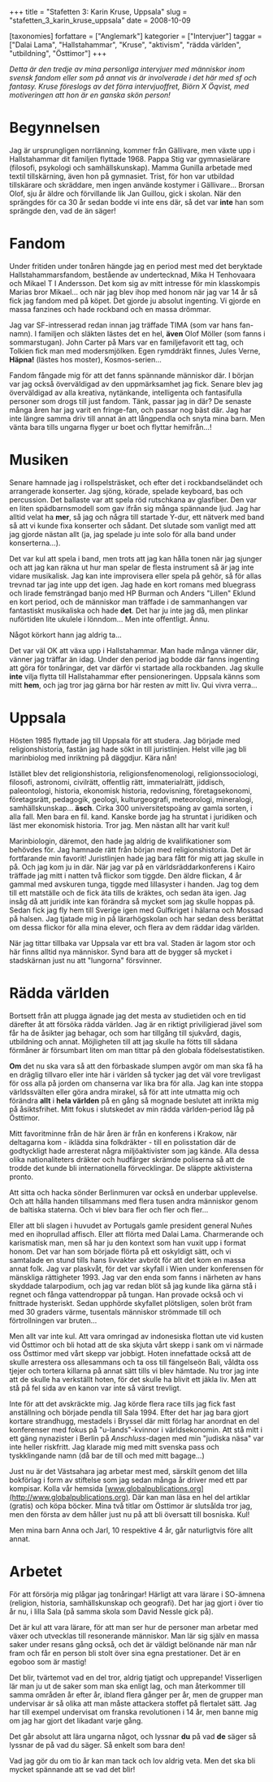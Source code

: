 +++
title = "Stafetten 3: Karin Kruse, Uppsala"
slug = "stafetten_3_karin_kruse_uppsala"
date = 2008-10-09

[taxonomies]
forfattare = ["Anglemark"]
kategorier = ["Intervjuer"]
taggar = ["Dalai Lama", "Hallstahammar", "Kruse", "aktivism", "rädda världen", "utbildning", "Östtimor"]
+++

_Detta är den tredje av mina personliga intervjuer med människor inom svensk fandom eller som på annat vis är involverade i det här med sf och fantasy. Kruse föreslogs av det förra intervjuoffret, Biörn X Öqvist, med motiveringen att hon är en ganska skön person!_

# Begynnelsen

Jag är ursprungligen norrlänning, kommer från Gällivare, men växte upp i
Hallstahammar dit familjen flyttade 1968. Pappa Stig var gymnasielärare
(filosofi, psykologi och samhällskunskap). Mamma Gunilla arbetade med textil
tillskärning, även hon på gymnasiet. Trist, för hon var utbildad tillskärare
och skräddare, men ingen använde kostymer i Gällivare... Brorsan Olof, sju år
äldre och förvillande lik Jan Guillou, gick i skolan. När den sprängdes för
ca 30 år sedan bodde vi inte ens där, så det var **inte** han
som sprängde den, vad de än säger!

<!-- more -->

# Fandom

Under fritiden under tonåren hängde jag en period mest med det beryktade
Hallstahammarsfandom, bestående av undertecknad, Mika H Tenhovaara och Mikael
T I Andersson. Det kom sig av mitt intresse för min klasskompis Marias bror
Mikael... och när jag blev ihop med honom när jag var 14 år så fick jag
fandom med på köpet. Det gjorde ju absolut ingenting. Vi gjorde en massa
fanzines och hade rockband och en massa drömmar.

Jag var SF-intresserad redan innan jag träffade TIMA (som var hans fan-namn).
I familjen och släkten lästes det en hel, **även** Olof Möller
(som fanns i sommarstugan). John Carter på Mars var en familjefavorit ett
tag, och Tolkien fick man med modersmjölken. Egen rymddräkt finnes, Jules
Verne, **Häpna!** (lästes hos moster), Kosmos-serien...

Fandom fångade mig för att det fanns spännande människor där. I början var jag också överväldigad av den uppmärksamhet jag fick. Senare blev jag överväldigad av alla kreativa, nytänkande, intelligenta och fantasifulla personer som drogs till just fandom. Tänk, passar jag in där? De senaste många åren har jag varit en fringe-fan, och passar nog bäst där. Jag har inte längre samma driv till annat än att långpendla och snyta mina barn. Men vänta bara tills ungarna flyger ur boet och flyttar hemifrån...!

# Musiken

Senare hamnade jag i rollspelsträsket, och efter det i rockbandseländet och
arrangerade konserter. Jag sjöng, körade, spelade keyboard, bas och
percussion. Det ballaste var att spela röd rutschkana av glasfiber. Den var
en liten spädbarnsmodell som gav ifrån sig många spännande ljud. Jag har
alltid velat ha **mer**, så jag och några till startade Y-dur, ett nätverk
med band så att vi kunde fixa konserter och sådant. Det slutade som vanligt
med att jag gjorde nästan allt (ja, jag spelade ju inte solo för alla band
under konserterna...).

Det var kul att spela i band, men trots att jag kan hålla tonen när jag
sjunger och att jag kan räkna ut hur man spelar de flesta instrument så är
jag inte vidare musikalisk. Jag kan inte improvisera eller spela på gehör, så
för allas trevnad tar jag inte upp det igen. Jag hade en kort romans med
bluegrass och lirade femsträngad banjo med HP Burman och Anders "Lillen"
Eklund en kort period, och de människor man träffade i de sammanhangen var
fantastiskt musikaliska och hade **det**. Det har ju inte jag då, men plinkar
nuförtiden lite ukulele i lönndom... Men inte offentligt. Ännu.

Något körkort hann jag aldrig ta...

Det var väl OK att växa upp i Hallstahammar. Man hade många vänner där,
vänner jag träffar än idag. Under den period jag bodde där fanns ingenting
att göra för tonåringar, det var därför vi startade alla rockbanden. Jag
skulle **inte** vilja flytta till Hallstahammar efter pensioneringen. Uppsala
känns som mitt **hem**, och jag tror jag gärna bor här resten av mitt liv.
Qui vivra verra...

# Uppsala

Hösten 1985 flyttade jag till Uppsala för att studera. Jag började med
religionshistoria, fastän jag hade sökt in till juristlinjen. Helst ville jag
bli marinbiolog med inriktning på däggdjur. Kära nån!

Istället blev det religionshistoria, religionsfenomenologi,
religionssociologi, filosofi, astronomi, civilrätt, offentlig rätt,
immaterialrätt, jiddisch, paleontologi, historia, ekonomisk historia,
redovisning, företagsekonomi, företagsrätt, pedagogik, geologi,
kulturgeografi, meteorologi, mineralogi, samhällskunskap... **äsch**. Cirka
300 universitetspoäng av gamla sorten, i alla fall. Men bara en fil. kand.
Kanske borde jag ha struntat i juridiken och läst mer ekonomisk historia.
Tror jag. Men nästan allt har varit kul!

Marinbiologin, däremot, den hade jag aldrig de kvalifikationer som behövdes
för. Jag hamnade rätt från början med religionshistoria. Det är fortfarande
min favorit! Juristlinjen hade jag bara fått för mig att jag skulle in på.
Och jag kom ju in där. När jag var på en världsräddarkonferens i Kairo
träffade jag mitt i natten två flickor som tiggde. Den äldre flickan, 4 år
gammal med avskuren tunga, tiggde med lillasyster i handen. Jag tog dem till
ett matställe och de fick äta tills de kräktes, och sedan äta igen. Jag insåg
då att juridik inte kan förändra så mycket som jag skulle hoppas på. Sedan
fick jag fly hem till Sverige igen med Gulfkriget i hälarna och Mossad på
halsen. Jag tjatade mig in på lärarhögskolan och har sedan dess berättat om
dessa flickor för alla mina elever, och flera av dem räddar idag världen.

När jag tittar tillbaka var Uppsala var ett bra val. Staden är lagom stor och
här finns alltid nya människor. Synd bara att de bygger så mycket i
stadskärnan just nu att "lungorna" försvinner.

# Rädda världen

Bortsett från att plugga ägnade jag det mesta av studietiden och en tid
därefter åt att försöka rädda världen. Jag är en riktigt priviligierad jävel
som får ha de åsikter jag behagar, och som har tillgång till sjukvård, dagis,
utbildning och annat. Möjligheten till att jag skulle ha fötts till sådana
förmåner är försumbart liten om man tittar på den globala födelsestatistiken.

**Om** det nu ska vara så att den förbaskade slumpen avgör om man ska få ha en
dräglig tillvaro eller inte här i världen så tycker jag det väl vore
trevligast för oss alla på jorden om chanserna var lika bra för alla. Jag kan
inte stoppa världssvälten eller göra andra mirakel, så för att inte utmatta
mig och förändra **allt** i **hela världen** på en gång så
mognade beslutet att inrikta mig på åsiktsfrihet. Mitt fokus i slutskedet av
min rädda världen-period låg på Östtimor.

Mitt favoritminne från de här åren är från en konferens i Krakow, när
deltagarna kom - iklädda sina folkdräkter - till en polisstation där de
godtyckligt hade arresterat några miljöaktivister som jag kände. Alla dessa
olika nationaliteters dräkter och hudfärger skrämde poliserna så att de
trodde det kunde bli internationella förvecklingar. De släppte aktivisterna
pronto.

Att sitta och hacka sönder Berlinmuren var också en underbar upplevelse. Och
att hålla handen tillsammans med flera tusen andra människor genom de
baltiska staterna. Och vi blev bara fler och fler och fler...

Eller att bli slagen i huvudet av Portugals gamle president general Nuñes med
en ihoprullad affisch. Eller att flörta med Dalai Lama. Charmerande och
karismatisk man, men så har ju den kontext som han vuxit upp i format honom.
Det var han som började flörta på ett oskyldigt sätt, och vi samtalade en
stund tills hans livvakter avbröt för att det kom en massa annat folk. Jag
var plaskvåt, för det var skyfall i Wien under konferensen för mänskliga
rättigheter 1993. Jag var den enda som fanns i närheten av hans skyddade
talarpodium, och jag var redan blöt så jag kunde lika gärna stå i regnet och
fånga vattendroppar på tungan. Han provade också och vi fnittrade hysteriskt.
Sedan upphörde skyfallet plötsligen, solen bröt fram med 30 graders värme,
tusentals människor strömmade till och förtrollningen var bruten...

Men allt var inte kul. Att vara omringad av indonesiska flottan ute vid
kusten vid Östtimor och bli hotad att de ska skjuta vårt skepp i sank om vi
närmade oss Östtimor med vårt skepp var jobbigt. Hoten innefattade också att
de skulle arrestera oss allesammans och ta oss till fängelseön Bali, våldta
oss tjejer och tortera killarna på annat sätt tills vi blev hämtade. Nu tror
jag inte att de skulle ha verkställt hoten, för det skulle ha blivit ett
jäkla liv. Men att stå på fel sida av en kanon var inte så värst trevligt.

Inte för att det avskräckte mig. Jag körde flera race tills jag fick fast
anställning och började pendla till Sala 1994. Efter det har jag bara gjort
kortare strandhugg, mestadels i Bryssel där mitt förlag har anordnat en del
konferenser med fokus på "u-lands"-kvinnor i världsekonomin. Att stå mitt i
ett gäng nynazister i Berlin på _Anschluss_-dagen med min "judiska näsa" var
inte heller riskfritt. Jag klarade mig med mitt svenska pass och
tyskklingande namn (då bar de till och med mitt bagage...)

Just nu är det Västsahara jag arbetar mest med, särskilt genom det lilla
bokförlag i form av stiftelse som jag sedan många år driver med ett par
kompisar. Kolla vår hemsida
[www.globalpublications.org](http://www.globalpublications.org). Där kan man
läsa en hel del artiklar (gratis) och köpa böcker. Mina två titlar om
Östtimor är slutsålda tror jag, men den första av dem håller just nu på att
bli översatt till bosniska. Kul!

Men mina barn Anna och Jarl, 10 respektive 4 år, går naturligtvis före allt annat.

# Arbetet

För att försörja mig plågar jag tonåringar! Härligt att vara lärare i
SO-ämnena (religion, historia, samhällskunskap och geografi). Det har jag
gjort i över tio år nu, i lilla Sala (på samma skola som David Nessle gick
på).

Det är kul att vara lärare, för att man ser hur de personer man arbetar med
växer och utvecklas till resonerande människor. Man lär sig själv en massa
saker under resans gång också, och det är väldigt belönande när man når fram
och får en person bli stolt över sina egna prestationer. Det är en egoboo som
är mastig!

Det blir, tvärtemot vad en del tror, aldrig tjatigt och upprepande!
Visserligen lär man ju ut de saker som man ska enligt lag, och man återkommer
till samma områden år efter år, ibland flera gånger per år, men de grupper
man undervisar är så olika att man måste attackera stoffet på flertalet sätt.
Jag har till exempel undervisat om franska revolutionen i 14 år, men banne
mig om jag har gjort det likadant varje gång.

Det går absolut att lära ungarna något, och lyssnar **du** på vad **de**
säger så lyssnar de på vad du säger. Så enkelt som bara den!

Vad jag gör du om tio år kan man tack och lov aldrig veta. Men det ska bli
mycket spännande att se vad det blir!
